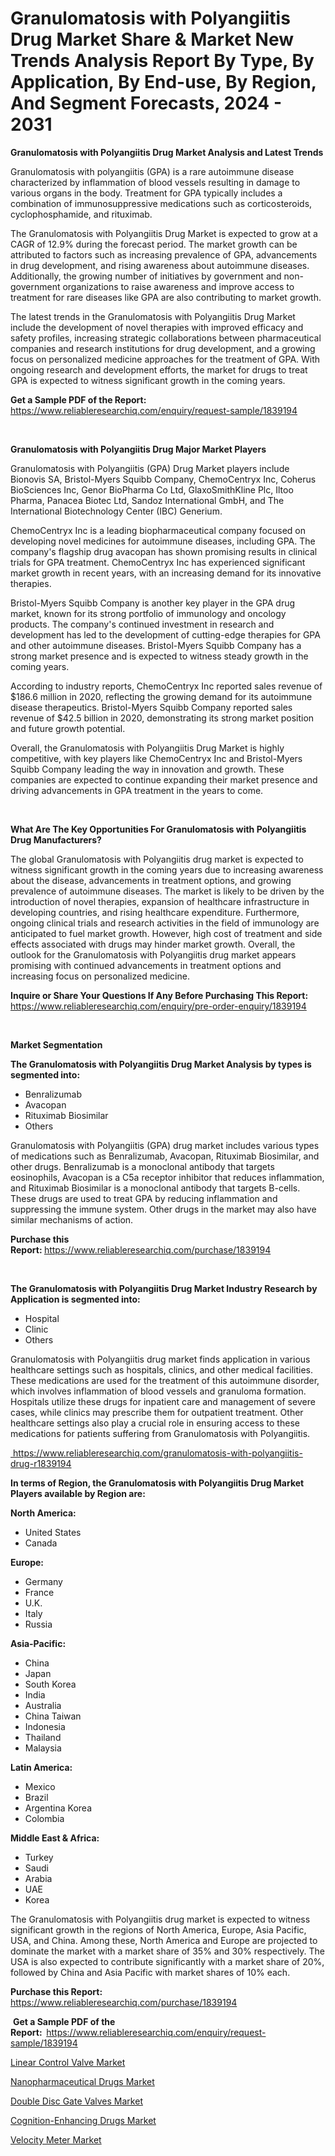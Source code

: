 <p><h1>Granulomatosis with Polyangiitis Drug Market Share & Market New Trends Analysis Report By Type, By Application, By End-use, By Region, And Segment Forecasts, 2024 - 2031</h1></p><p><strong>Granulomatosis with Polyangiitis Drug Market Analysis and Latest Trends</strong></p>
<p><p>Granulomatosis with polyangiitis (GPA) is a rare autoimmune disease characterized by inflammation of blood vessels resulting in damage to various organs in the body. Treatment for GPA typically includes a combination of immunosuppressive medications such as corticosteroids, cyclophosphamide, and rituximab.</p><p>The Granulomatosis with Polyangiitis Drug Market is expected to grow at a CAGR of 12.9% during the forecast period. The market growth can be attributed to factors such as increasing prevalence of GPA, advancements in drug development, and rising awareness about autoimmune diseases. Additionally, the growing number of initiatives by government and non-government organizations to raise awareness and improve access to treatment for rare diseases like GPA are also contributing to market growth.</p><p>The latest trends in the Granulomatosis with Polyangiitis Drug Market include the development of novel therapies with improved efficacy and safety profiles, increasing strategic collaborations between pharmaceutical companies and research institutions for drug development, and a growing focus on personalized medicine approaches for the treatment of GPA. With ongoing research and development efforts, the market for drugs to treat GPA is expected to witness significant growth in the coming years.</p></p>
<p><strong>Get a Sample PDF of the Report:&nbsp;</strong> <a href="https://www.reliableresearchiq.com/enquiry/request-sample/1839194">https://www.reliableresearchiq.com/enquiry/request-sample/1839194</a></p>
<p>&nbsp;</p>
<p><strong>Granulomatosis with Polyangiitis Drug Major Market Players</strong></p>
<p><p>Granulomatosis with Polyangiitis (GPA) Drug Market players include Bionovis SA, Bristol-Myers Squibb Company, ChemoCentryx Inc, Coherus BioSciences Inc, Genor BioPharma Co Ltd, GlaxoSmithKline Plc, Iltoo Pharma, Panacea Biotec Ltd, Sandoz International GmbH, and The International Biotechnology Center (IBC) Generium.</p><p>ChemoCentryx Inc is a leading biopharmaceutical company focused on developing novel medicines for autoimmune diseases, including GPA. The company's flagship drug avacopan has shown promising results in clinical trials for GPA treatment. ChemoCentryx Inc has experienced significant market growth in recent years, with an increasing demand for its innovative therapies.</p><p>Bristol-Myers Squibb Company is another key player in the GPA drug market, known for its strong portfolio of immunology and oncology products. The company's continued investment in research and development has led to the development of cutting-edge therapies for GPA and other autoimmune diseases. Bristol-Myers Squibb Company has a strong market presence and is expected to witness steady growth in the coming years.</p><p>According to industry reports, ChemoCentryx Inc reported sales revenue of $186.6 million in 2020, reflecting the growing demand for its autoimmune disease therapeutics. Bristol-Myers Squibb Company reported sales revenue of $42.5 billion in 2020, demonstrating its strong market position and future growth potential.</p><p>Overall, the Granulomatosis with Polyangiitis Drug Market is highly competitive, with key players like ChemoCentryx Inc and Bristol-Myers Squibb Company leading the way in innovation and growth. These companies are expected to continue expanding their market presence and driving advancements in GPA treatment in the years to come.</p></p>
<p>&nbsp;</p>
<p><strong>What Are The Key Opportunities For Granulomatosis with Polyangiitis Drug Manufacturers?</strong></p>
<p><p>The global Granulomatosis with Polyangiitis drug market is expected to witness significant growth in the coming years due to increasing awareness about the disease, advancements in treatment options, and growing prevalence of autoimmune diseases. The market is likely to be driven by the introduction of novel therapies, expansion of healthcare infrastructure in developing countries, and rising healthcare expenditure. Furthermore, ongoing clinical trials and research activities in the field of immunology are anticipated to fuel market growth. However, high cost of treatment and side effects associated with drugs may hinder market growth. Overall, the outlook for the Granulomatosis with Polyangiitis drug market appears promising with continued advancements in treatment options and increasing focus on personalized medicine.</p></p>
<p><strong>Inquire or Share Your Questions If Any Before Purchasing This Report:</strong> <a href="https://www.reliableresearchiq.com/enquiry/pre-order-enquiry/1839194">https://www.reliableresearchiq.com/enquiry/pre-order-enquiry/1839194</a></p>
<p>&nbsp;</p>
<p><strong>Market Segmentation</strong></p>
<p><strong>The Granulomatosis with Polyangiitis Drug Market Analysis by types is segmented into:</strong></p>
<p><ul><li>Benralizumab</li><li>Avacopan</li><li>Rituximab Biosimilar</li><li>Others</li></ul></p>
<p><p>Granulomatosis with Polyangiitis (GPA) drug market includes various types of medications such as Benralizumab, Avacopan, Rituximab Biosimilar, and other drugs. Benralizumab is a monoclonal antibody that targets eosinophils, Avacopan is a C5a receptor inhibitor that reduces inflammation, and Rituximab Biosimilar is a monoclonal antibody that targets B-cells. These drugs are used to treat GPA by reducing inflammation and suppressing the immune system. Other drugs in the market may also have similar mechanisms of action.</p></p>
<p><strong>Purchase this Report:&nbsp;</strong><a href="https://www.reliableresearchiq.com/purchase/1839194">https://www.reliableresearchiq.com/purchase/1839194</a></p>
<p>&nbsp;</p>
<p><strong>The Granulomatosis with Polyangiitis Drug Market Industry Research by Application is segmented into:</strong></p>
<p><ul><li>Hospital</li><li>Clinic</li><li>Others</li></ul></p>
<p><p>Granulomatosis with Polyangiitis drug market finds application in various healthcare settings such as hospitals, clinics, and other medical facilities. These medications are used for the treatment of this autoimmune disorder, which involves inflammation of blood vessels and granuloma formation. Hospitals utilize these drugs for inpatient care and management of severe cases, while clinics may prescribe them for outpatient treatment. Other healthcare settings also play a crucial role in ensuring access to these medications for patients suffering from Granulomatosis with Polyangiitis.</p></p>
<p><a href="https://www.reliableresearchiq.com/granulomatosis-with-polyangiitis-drug-r1839194">&nbsp;https://www.reliableresearchiq.com/granulomatosis-with-polyangiitis-drug-r1839194</a></p>
<p><strong>In terms of Region, the Granulomatosis with Polyangiitis Drug Market Players available by Region are:</strong></p>
<p>
    <p> <strong> North America: </strong>
        <ul>
            <li>United States</li>
            <li>Canada</li>
        </ul>
        </p> 
    <p> <strong> Europe: </strong>
        <ul>
            <li>Germany</li>
            <li>France</li>
            <li>U.K.</li>
            <li>Italy</li>
            <li>Russia</li>
        </ul>
        </p> 
    <p> <strong> Asia-Pacific: </strong>
        <ul>
            <li>China</li>
            <li>Japan</li>
            <li>South Korea</li>
            <li>India</li>
            <li>Australia</li>
            <li>China Taiwan</li>
            <li>Indonesia</li>
            <li>Thailand</li>
            <li>Malaysia</li>
        </ul>
        </p> 
    <p> <strong> Latin America: </strong>
        <ul>
            <li>Mexico</li>
            <li>Brazil</li>
            <li>Argentina Korea</li>
            <li>Colombia</li>
        </ul>
        </p> 
    <p> <strong> Middle East & Africa: </strong>
        <ul>
            <li>Turkey</li>
            <li>Saudi</li>
            <li>Arabia</li>
            <li>UAE</li>
            <li>Korea</li>
        </ul>
    </p>
    </p>
<p><p>The Granulomatosis with Polyangiitis drug market is expected to witness significant growth in the regions of North America, Europe, Asia Pacific, USA, and China. Among these, North America and Europe are projected to dominate the market with a market share of 35% and 30% respectively. The USA is also expected to contribute significantly with a market share of 20%, followed by China and Asia Pacific with market shares of 10% each.</p></p>
<p><strong>Purchase this Report: </strong><a href="https://www.reliableresearchiq.com/purchase/1839194">https://www.reliableresearchiq.com/purchase/1839194</a></p>
<p>&nbsp;<strong>Get a Sample PDF of the Report:&nbsp;&nbsp;</strong><a href="https://www.reliableresearchiq.com/enquiry/request-sample/1839194">https://www.reliableresearchiq.com/enquiry/request-sample/1839194</a></p>
<p><strong></strong></p>
<p><p><a href="https://medium.com/@ralphyoung1949/linear-control-valve-market-global-market-insights-and-sales-trends-2024-to-2031-644644b33e47">Linear Control Valve Market</a></p><p><a href="https://github.com/provorikovar/Market-Research-Report-List-5/blob/main/nanopharmaceutical-drugs-market.md">Nanopharmaceutical Drugs Market</a></p><p><a href="https://medium.com/@rontayewer0/an-in-depth-analysis-of-the-global-double-disc-gate-valves-market-scope-and-its-rapid-growing-14-4-72d0b71b9701">Double Disc Gate Valves Market</a></p><p><a href="https://github.com/CliffMedina6/Market-Research-Report-List-6/blob/main/cognition-enhancing-drugs-market.md">Cognition-Enhancing Drugs Market</a></p><p><a href="https://medium.com/@jakobeblake51/navigating-the-global-velocity-meter-market-landscape-trends-forecasts-and-impact-analysis-2024-997a1e273f6b">Velocity Meter Market</a></p></p>